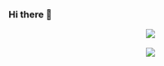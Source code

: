 ### Hi there 👋

<!--
**eunbin777/eunbin777** is a ✨ _special_ ✨ repository because its `README.md` (this file) appears on your GitHub profile.

Here are some ideas to get you started:

- 🔭 I’m currently working on ...
- 🌱 I’m currently learning ...
- 👯 I’m looking to collaborate on ...
- 🤔 I’m looking for help with ...
- 💬 Ask me about ...
- 📫 How to reach me: ...
- 😄 Pronouns: ...
- ⚡ Fun fact: ...
-->
<div align="center">
  <img src="https://github-readme-stats.vercel.app/api/top-langs/?username=eunbin777&layout=compact"><br><br>
  <img src="https://github-readme-stats.vercel.app/api?username=eunbin777&show_icons=true">
</div>
